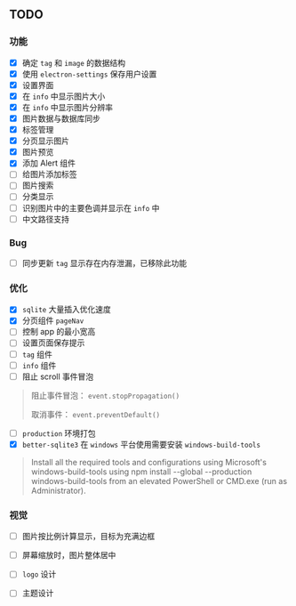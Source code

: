 ## TODO

### 功能

- [x] 确定 `tag` 和 `image` 的数据结构
- [x] 使用 `electron-settings` 保存用户设置
- [x] 设置界面
- [x] 在 `info` 中显示图片大小
- [x] 在 `info` 中显示图片分辨率
- [x] 图片数据与数据库同步
- [x] 标签管理
- [x] 分页显示图片
- [x] 图片预览
- [x] 添加 Alert 组件
- [ ] 给图片添加标签
- [ ] 图片搜索
- [ ] 分类显示
- [ ] 识别图片中的主要色调并显示在 `info` 中
- [ ] 中文路径支持

### Bug

- [ ] 同步更新 `tag` 显示存在内存泄漏，已移除此功能

### 优化

- [x] `sqlite` 大量插入优化速度
- [x] 分页组件 `pageNav`
- [ ] 控制 app 的最小宽高
- [ ] 设置页面保存提示
- [ ] `tag` 组件
- [ ] `info` 组件
- [ ] 阻止 scroll 事件冒泡
> 阻止事件冒泡： `event.stopPropagation()`
>
> 取消事件： `event.preventDefault()`
- [ ] `production` 环境打包
- [x] `better-sqlite3` 在 `windows` 平台使用需要安装 `windows-build-tools`
> Install all the required tools and configurations using Microsoft's windows-build-tools using npm install --global --production windows-build-tools from an elevated PowerShell or CMD.exe (run as Administrator).

### 视觉

- [ ] 图片按比例计算显示，目标为充满边框
- [ ] 屏幕缩放时，图片整体居中
- [ ] `logo` 设计
- [ ] 主题设计


